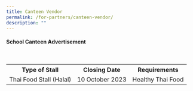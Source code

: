 ```yaml
---
title: Canteen Vendor
permalink: /for-partners/canteen-vendor/
description: ""
---
```

#### School Canteen Advertisement


&nbsp;<table>
<tbody>
<tr>
<th style="text-align: center;">Type of Stall</th>
<th style="text-align: center;">Closing Date </th>
<th style="text-align: center;">Requirements</th>
</tr>
<tr>
<td style="text-align: center;">Thai Food Stall (Halal)</td>
<td style="text-align: center;">10 October 2023</td>
<td style="text-align: center;">Healthy Thai Food</td></tr></tbody></table>